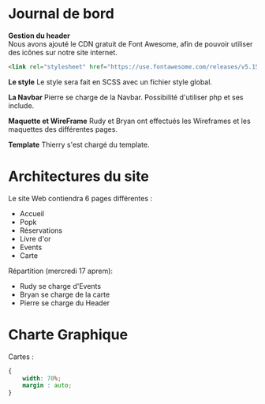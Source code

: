 Journal de bord
==

**Gestion du header**  
Nous avons ajouté le CDN gratuit de Font Awesome, afin de pouvoir utiliser des icônes sur notre site internet.
```html
<link rel="stylesheet" href="https://use.fontawesome.com/releases/v5.15.2/css/all.css" integrity="sha384-vSIIfh2YWi9wW0r9iZe7RJPrKwp6bG+s9QZMoITbCckVJqGCCRhc+ccxNcdpHuYu" crossorigin="anonymous">
```

**Le style**
Le style sera fait en SCSS avec un fichier style global.

**La Navbar**
Pierre se charge de la Navbar. Possibilité d'utiliser php et ses include.

**Maquette et WireFrame**
Rudy et Bryan ont effectués les Wireframes et les maquettes des différentes pages.

**Template**
Thierry s'est chargé du template.

**Architectures du site**
==
Le site Web contiendra 6 pages différentes :
* Accueil
* Popk
* Réservations
* Livre d'or
* Events
* Carte

Répartition (mercredi 17 aprem):
* Rudy se charge d'Events
* Bryan se charge de la carte
* Pierre se charge du Header

**Charte Graphique**
==
Cartes : 
```css
{
    width: 70%;
    margin : auto;
}
```
